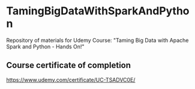 # TamingBigDataWithSparkAndPython
Repository of materials for Udemy Course: "Taming Big Data with Apache Spark and Python - Hands On!"

## Course certificate of completion
https://www.udemy.com/certificate/UC-TSADVC0E/

